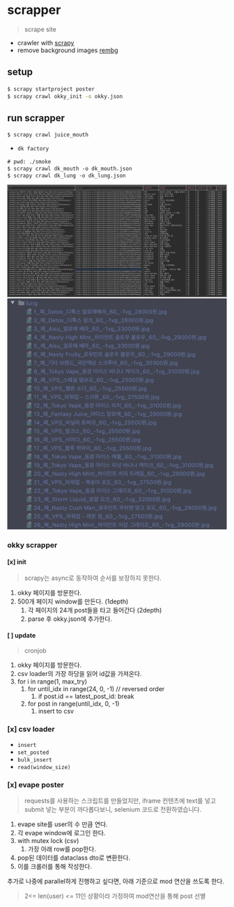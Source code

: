 # scrapper

> scrape site

- crawler with [scrapy](https://docs.scrapy.org/en/latest/index.html)
- remove background images [rembg](https://github.com/danielgatis/rembg)

## setup

```bash
$ scrapy startproject poster
$ scrapy crawl okky_init -o okky.json
```

## run scrapper

```bash
$ scrapy crawl juice_mouth
```

- `dk factory`

```
# pwd: ./smoke
$ scrapy crawl dk_mouth -o dk_mouth.json
$ scrapy crawl dk_lung -o dk_lung.json
```

![](./static/입호흡.png)
![크롤링된 이미지 리스트](./static/image_list.png)

### okky scrapper

#### [x] init

> scrapy는 async로 동작하여 순서를 보장하지 못한다.

1. okky 페이지를 방문한다.
2. 500개 페이지 window를 만든다. (1depth)
   1. 각 페이지의 24개 post들을 타고 들어간다 (2depth)
   2. parse 후 okky.json에 추가한다.

#### [ ] update

> cronjob

1. okky 페이지를 방문한다.
2. csv loader의 가장 하당을 읽어 id값을 가져온다.
3. for i in range(1, max_try)
   1. for until_idx in range(24, 0, -1) // reversed order
      1. if post.id == latest_post_id: break
   2. for post in range(until_idx, 0, -1)
      1. insert to csv

### [x] csv loader

- `insert`
- `set_posted`
- `bulk_insert`
- `read(window_size)`

### [x] evape poster

> requests를 사용하는 스크립트를 만들었지만, iframe 컨텐츠에 text를 넣고 submit 넣는 부분이 까다롭다보니, selenium 코드로 전환하였습니다.

1. evape site를 user의 수 만큼 연다.
2. 각 evape window에 로그인 한다.
3. with mutex lock (csv)
   1. 가장 아래 row를 pop한다.
4. pop된 데이터를 dataclass dto로 변환한다.
5. 이를 크롤러를 통해 작성한다.

추가로 나중에 parallel하게 진행하고 싶다면, 아래 기준으로 mod 연산을 쓰도록 한다.

> 2<= len(user) <= 11인 상황이라 가정하여 mod연산을 통해 post 선별
